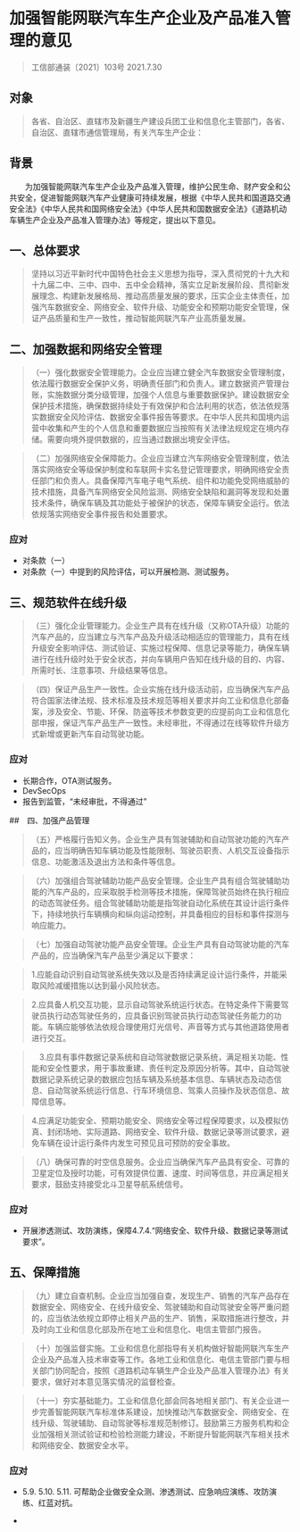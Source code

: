 # 加强智能网联汽车生产企业及产品准入管理的意见 

> 工信部通装〔2021〕103号
> 2021.7.30
## 对象
>各省、自治区、直辖市及新疆生产建设兵团工业和信息化主管部门，各省、自治区、直辖市通信管理局，有关汽车生产企业：
## 背景
　　为加强智能网联汽车生产企业及产品准入管理，维护公民生命、财产安全和公共安全，促进智能网联汽车产业健康可持续发展，根据《中华人民共和国道路交通安全法》《中华人民共和国网络安全法》《中华人民共和国数据安全法》《道路机动车辆生产企业及产品准入管理办法》等规定，提出以下意见。
##  一、总体要求

> 坚持以习近平新时代中国特色社会主义思想为指导，深入贯彻党的十九大和十九届二中、三中、四中、五中全会精神，落实立足新发展阶段、贯彻新发展理念、构建新发展格局、推动高质量发展的要求，压实企业主体责任，加强汽车数据安全、网络安全、软件升级、功能安全和预期功能安全管理，保证产品质量和生产一致性，推动智能网联汽车产业高质量发展。

## 二、加强数据和网络安全管理

>（一）强化数据安全管理能力。企业应当建立健全汽车数据安全管理制度，依法履行数据安全保护义务，明确责任部门和负责人。建立数据资产管理台账，实施数据分类分级管理，加强个人信息与重要数据保护。建设数据安全保护技术措施，确保数据持续处于有效保护和合法利用的状态，依法依规落实数据安全风险评估、数据安全事件报告等要求。在中华人民共和国境内运营中收集和产生的个人信息和重要数据应当按照有关法律法规规定在境内存储。需要向境外提供数据的，应当通过数据出境安全评估。

>（二）加强网络安全保障能力。企业应当建立汽车网络安全管理制度，依法落实网络安全等级保护制度和车联网卡实名登记管理要求，明确网络安全责任部门和负责人。具备保障汽车电子电气系统、组件和功能免受网络威胁的技术措施，具备汽车网络安全风险监测、网络安全缺陷和漏洞等发现和处置技术条件，确保车辆及其功能处于被保护的状态，保障车辆安全运行。依法依规落实网络安全事件报告和处置要求。

### 应对
- 对条款（一）
- 对条款（一）中提到的风险评估，可以开展检测、测试服务。

## 三、规范软件在线升级

>（三）强化企业管理能力。企业生产具有在线升级（又称OTA升级）功能的汽车产品的，应当建立与汽车产品及升级活动相适应的管理能力，具有在线升级安全影响评估、测试验证、实施过程保障、信息记录等能力，确保车辆进行在线升级时处于安全状态，并向车辆用户告知在线升级的目的、内容、所需时长、注意事项、升级结果等信息。

>（四）保证产品生产一致性。企业实施在线升级活动前，应当确保汽车产品符合国家法律法规、技术标准及技术规范等相关要求并向工业和信息化部备案，涉及安全、节能、环保、防盗等技术参数变更的应提前向工业和信息化部申报，保证汽车产品生产一致性。未经审批，不得通过在线等软件升级方式新增或更新汽车自动驾驶功能。

### 应对
- 长期合作，OTA测试服务。
- DevSecOps 
- 报告到监管，“未经审批，不得通过”

##　四、加强产品管理

>（五）严格履行告知义务。企业生产具有驾驶辅助和自动驾驶功能的汽车产品的，应当明确告知车辆功能及性能限制、驾驶员职责、人机交互设备指示信息、功能激活及退出方法和条件等信息。

>（六）加强组合驾驶辅助功能产品安全管理。企业生产具有组合驾驶辅助功能的汽车产品的，应采取脱手检测等技术措施，保障驾驶员始终在执行相应的动态驾驶任务。组合驾驶辅助功能是指驾驶自动化系统在其设计运行条件下，持续地执行车辆横向和纵向运动控制，并具备相应的目标和事件探测与响应能力。

>（七）加强自动驾驶功能产品安全管理。企业生产具有自动驾驶功能的汽车产品的，应当确保汽车产品至少满足以下要求：

> 1.应能自动识别自动驾驶系统失效以及是否持续满足设计运行条件，并能采取风险减缓措施以达到最小风险状态。

> 2.应具备人机交互功能，显示自动驾驶系统运行状态。在特定条件下需要驾驶员执行动态驾驶任务的，应具备识别驾驶员执行动态驾驶任务能力的功能。车辆应能够依法依规合理使用灯光信号、声音等方式与其他道路使用者进行交互。

>　3.应具有事件数据记录系统和自动驾驶数据记录系统，满足相关功能、性能和安全性要求，用于事故重建、责任判定及原因分析等。其中，自动驾驶数据记录系统记录的数据应包括车辆及系统基本信息、车辆状态及动态信息、自动驾驶系统运行信息、行车环境信息、驾乘人员操作及状态信息、故障信息等。

> 4.应满足功能安全、预期功能安全、网络安全等过程保障要求，以及模拟仿真、封闭场地、实际道路、网络安全、软件升级、数据记录等测试要求，避免车辆在设计运行条件内发生可预见且可预防的安全事故。

>（八）确保可靠的时空信息服务。企业应当确保汽车产品具有安全、可靠的卫星定位及授时功能，可有效提供位置、速度、时间等信息，并应满足相关要求，鼓励支持接受北斗卫星导航系统信号。

### 应对
- 开展渗透测试、攻防演练，保障4.7.4.“网络安全、软件升级、数据记录等测试要求”。

## 五、保障措施

>（九）建立自查机制。企业应当加强自查，发现生产、销售的汽车产品存在数据安全、网络安全、在线升级安全、驾驶辅助和自动驾驶安全等严重问题的，应当依法依规立即停止相关产品的生产、销售，采取措施进行整改，并及时向工业和信息化部及所在地工业和信息化、电信主管部门报告。

>（十）加强监督实施。工业和信息化部指导有关机构做好智能网联汽车生产企业及产品准入技术审查等工作。各地工业和信息化、电信主管部门要与相关部门协同配合，按照《道路机动车辆生产企业及产品准入管理办法》有关要求，做好对本意见落实情况的监督检查。

>（十一）夯实基础能力。工业和信息化部会同各地相关部门、有关企业进一步完善智能网联汽车标准体系建设，加快推动汽车数据安全、网络安全、在线升级、驾驶辅助、自动驾驶等标准规范制修订。鼓励第三方服务机构和企业加强相关测试验证和检验检测能力建设，不断提升智能网联汽车相关技术和网络安全、数据安全水平。

### 应对
- 5.9. 5.10. 5.11. 可帮助企业做安全众测、渗透测试、应急响应演练、攻防演练、红蓝对抗。

- 